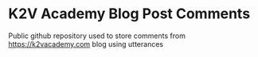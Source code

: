 # K2V Academy Blog Post Comments
Public github repository used to store comments from https://k2vacademy.com blog using utterances
